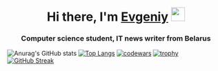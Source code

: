 <h1 align="center">Hi there, I'm <a href="https://github.com/moesha463" target="_blank">Evgeniy</a> 
<img src="https://github.com/blackcater/blackcater/raw/main/images/Hi.gif" height="32"/></h1>
<h3 align="center">Computer science student, IT news writer from Belarus</h3>

![Anurag's GitHub stats](https://github-readme-stats.vercel.app/api?username=moesha463&show_icons=true&theme=radical)
[![Top Langs](https://github-readme-stats.vercel.app/api/top-langs/?username=moesha463&layout=compact)](https://github.com/moesha463/github-readme-stats)
[![codewars](https://www.codewars.com/users/moesha463/badges/large)](https://www.codewars.com/users/moesha463)
[![trophy](https://github-profile-trophy.vercel.app/?username=moesha463&theme=onedark)](https://github.com/moesha463/github-profile-trophy)
[![GitHub Streak](https://streak-stats.demolab.com?user=moesha463&theme=tokyonight&hide_border=true)](https://git.io/streak-stats)
